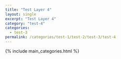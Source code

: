 ```yaml
---
title: "Test Layer 4"
layout: single
excerpt: "Test Layer 4"
category: "test-4"
categories:
  - test-3
permalink: /categories/test-1/test-2/test-3/test-4
---
```

{% include main_categories.html %}
